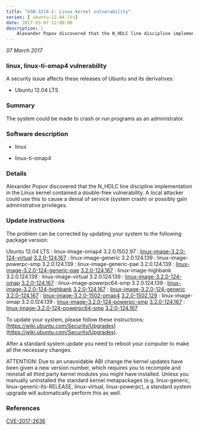 ```yaml
---
title: "USN-3218-1: Linux kernel vulnerability"
series: [ ubuntu-12.04-lts]
date: 2017-03-07 12:00:00
description: |
    Alexander Popov discovered that the N_HDLC line discipline implementation in the Linux kernel contained a double-free vulnerability. A local attacker could use this to cause a denial of service (system crash) or possibly gain administrative privileges. 
--- 
```

 
 

*07 March 2017*

### linux, linux-ti-omap4 vulnerability

A security issue affects these releases of Ubuntu and its derivatives:

* Ubuntu 12.04 LTS

### Summary

The system could be made to crash or run programs as an administrator. 

### Software description

* linux 

* linux-ti-omap4 

### Details

Alexander Popov discovered that the N_HDLC line discipline implementation in the Linux kernel contained a double-free vulnerability. A local attacker could use this to cause a denial of service (system crash) or possibly gain administrative privileges. 

### Update instructions

The problem can be corrected by updating your system to the following package version:

Ubuntu 12.04 LTS
 : linux-image-omap4 <span>3.2.0.1502.97</span>
 : [linux-image-3.2.0-124-virtual](https://launchpad.net/ubuntu/+source/linux) <span> [3.2.0-124.167](https://launchpad.net/ubuntu/+source/linux/3.2.0-124.167) </span> 
 : linux-image-generic <span>3.2.0.124.139</span>
 : linux-image-powerpc-smp <span>3.2.0.124.139</span>
 : linux-image-generic-pae <span>3.2.0.124.139</span>
 : [linux-image-3.2.0-124-generic-pae](https://launchpad.net/ubuntu/+source/linux) <span> [3.2.0-124.167](https://launchpad.net/ubuntu/+source/linux/3.2.0-124.167) </span> 
 : linux-image-highbank <span>3.2.0.124.139</span>
 : linux-image-virtual <span>3.2.0.124.139</span>
 : [linux-image-3.2.0-124-omap](https://launchpad.net/ubuntu/+source/linux) <span> [3.2.0-124.167](https://launchpad.net/ubuntu/+source/linux/3.2.0-124.167) </span> 
 : linux-image-powerpc64-smp <span>3.2.0.124.139</span>
 : [linux-image-3.2.0-124-highbank](https://launchpad.net/ubuntu/+source/linux) <span> [3.2.0-124.167](https://launchpad.net/ubuntu/+source/linux/3.2.0-124.167) </span> 
 : [linux-image-3.2.0-124-generic](https://launchpad.net/ubuntu/+source/linux) <span> [3.2.0-124.167](https://launchpad.net/ubuntu/+source/linux/3.2.0-124.167) </span> 
 : [linux-image-3.2.0-1502-omap4](https://launchpad.net/ubuntu/+source/linux-ti-omap4) <span> [3.2.0-1502.129](https://launchpad.net/ubuntu/+source/linux-ti-omap4/3.2.0-1502.129) </span> 
 : linux-image-omap <span>3.2.0.124.139</span>
 : [linux-image-3.2.0-124-powerpc-smp](https://launchpad.net/ubuntu/+source/linux) <span> [3.2.0-124.167](https://launchpad.net/ubuntu/+source/linux/3.2.0-124.167) </span> 
 : [linux-image-3.2.0-124-powerpc64-smp](https://launchpad.net/ubuntu/+source/linux) <span> [3.2.0-124.167](https://launchpad.net/ubuntu/+source/linux/3.2.0-124.167) </span> 

To update your system, please follow these instructions: [https://wiki.ubuntu.com/Security/Upgrades](https://wiki.ubuntu.com/Security/Upgrades).

After a standard system update you need to reboot your computer to make all the necessary changes.

ATTENTION: Due to an unavoidable ABI change the kernel updates have been given a new version number, which requires you to recompile and reinstall all third party kernel modules you might have installed. Unless you manually uninstalled the standard kernel metapackages (e.g. linux-generic, linux-generic-lts-RELEASE, linux-virtual, linux-powerpc), a standard system upgrade will automatically perform this as well. 

### References

 
 [CVE-2017-2636](http://people.ubuntu.com/~ubuntu-security/cve/CVE-2017-2636)
 

